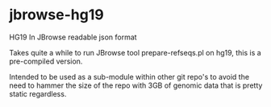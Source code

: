 jbrowse-hg19
============

HG19 In JBrowse readable json format

Takes quite a while to run JBrowse tool prepare-refseqs.pl on hg19, this is a pre-compiled version.

Intended to be used as a sub-module within other git repo's to avoid the need to hammer the size of the repo with 3GB of genomic data that is pretty static regardless.
